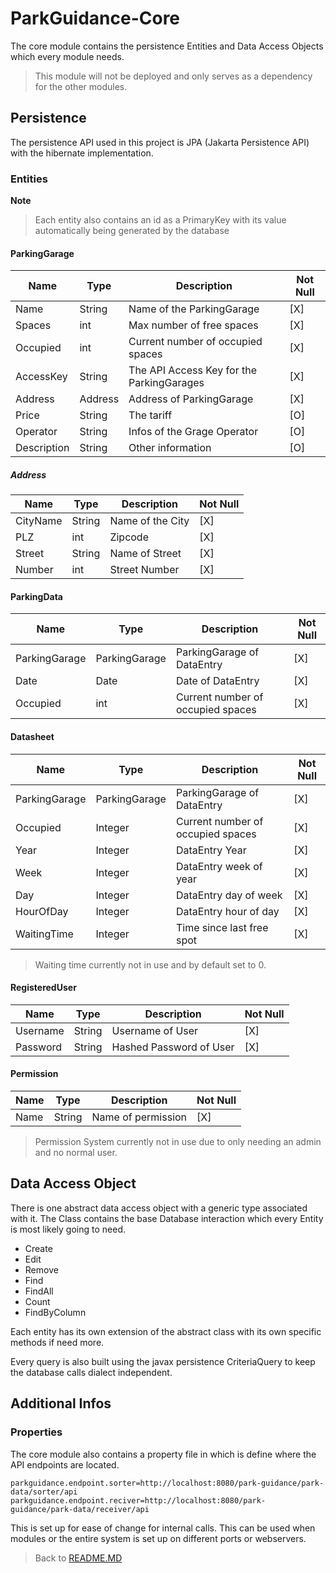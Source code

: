 # ParkGuidance-Core

The core module contains the persistence Entities and Data Access Objects which every module needs.
>This module will not be deployed and only serves as a dependency for the other modules.

## Persistence

The persistence API used in this project is JPA (Jakarta Persistence API) with the hibernate implementation.


### Entities
**Note**
> Each entity also contains an id as a PrimaryKey with its value automatically being generated by the database
#### ParkingGarage

  Name | Type | Description | Not Null
-------|------|------------ | -----------
Name        | String    | Name of the ParkingGarage                 | [X]
Spaces      | int       | Max number of free spaces                 | [X]
Occupied    | int       | Current number of occupied spaces         | [X]
AccessKey   | String    | The API Access Key for the ParkingGarages | [X]
Address     | Address   | Address of ParkingGarage                  | [X]
Price       | String    | The tariff                                | [O]
Operator    | String    | Infos of the Grage Operator               | [O]
Description | String    | Other information                         | [O]

##### Address
  Name | Type | Description | Not Null
-------|------|------------ | -----------
CityName    | String    | Name of the City  | [X]
PLZ         | int       | Zipcode           | [X]
Street      | String    | Name of Street    | [X]
Number      | int       | Street Number     | [X]

#### ParkingData
  Name | Type | Description | Not Null
-------|------|------------ | -----------
ParkingGarage| ParkingGarage| ParkingGarage of DataEntry        | [X]
Date         | Date         | Date of DataEntry                 | [X]
Occupied     | int          | Current number of occupied spaces | [X]

#### Datasheet
  Name | Type | Description | Not Null
-------|------|------------ | -----------
ParkingGarage| ParkingGarage| ParkingGarage of DataEntry        | [X]
Occupied     | Integer      | Current number of occupied spaces | [X]
Year         | Integer      | DataEntry Year                    | [X]
Week         | Integer      | DataEntry week of year            | [X]
Day          | Integer      | DataEntry day of week             | [X]
HourOfDay    | Integer      | DataEntry hour of day             | [X]
WaitingTime  | Integer      | Time since last free spot         | [X]

> Waiting time currently not in use and by default set to 0.

#### RegisteredUser
  Name | Type | Description | Not Null
-------|------|------------ | -----------
Username    | String    | Username of User          | [X]
Password    | String    | Hashed Password of User   | [X]

#### Permission
  Name | Type | Description | Not Null
-------|------|------------ | -----------
Name   | String    | Name of permission   | [X]

> Permission System currently not in use due to only needing an admin and no normal user.
## Data Access Object

There is one abstract data access object with a generic type associated with it. The Class contains the base Database interaction which every Entity is most likely going to need.

- Create
- Edit
- Remove
- Find
- FindAll
- Count
- FindByColumn

Each entity has its own extension of the abstract class with its own specific methods if need more. 

Every query is also built using the javax persistence CriteriaQuery to keep the database calls dialect independent.

## Additional Infos

### Properties

The core module also contains a property file in which is define where the API endpoints are located. 

```properties
parkguidance.endpoint.sorter=http://localhost:8080/park-guidance/park-data/sorter/api
parkguidance.endpoint.reciver=http://localhost:8080/park-guidance/park-data/receiver/api
```

This is set up for ease of change for internal calls. This can be used when modules or the entire system is set up on different ports or webservers.

>Back to  [README.MD](../README.md)
